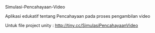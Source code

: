 Simulasi-Pencahayaan-Video

Aplikasi edukatif tentang Pencahayaan pada proses pengambilan video

Untuk file project unity : http://tiny.cc/SimulasiPencahayaanVideo
